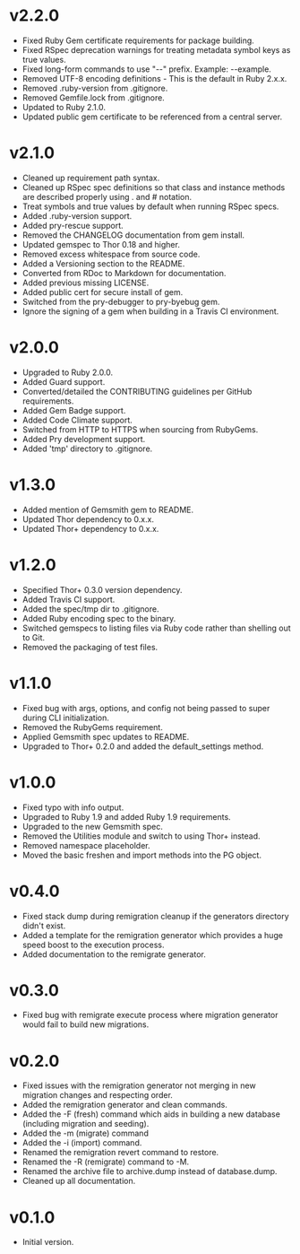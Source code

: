 # v2.2.0

* Fixed Ruby Gem certificate requirements for package building.
* Fixed RSpec deprecation warnings for treating metadata symbol keys as true values.
* Fixed long-form commands to use "--" prefix. Example: --example.
* Removed UTF-8 encoding definitions - This is the default in Ruby 2.x.x.
* Removed .ruby-version from .gitignore.
* Removed Gemfile.lock from .gitignore.
* Updated to Ruby 2.1.0.
* Updated public gem certificate to be referenced from a central server.

# v2.1.0

* Cleaned up requirement path syntax.
* Cleaned up RSpec spec definitions so that class and instance methods are described properly using . and # notation.
* Treat symbols and true values by default when running RSpec specs.
* Added .ruby-version support.
* Added pry-rescue support.
* Removed the CHANGELOG documentation from gem install.
* Updated gemspec to Thor 0.18 and higher.
* Removed excess whitespace from source code.
* Added a Versioning section to the README.
* Converted from RDoc to Markdown for documentation.
* Added previous missing LICENSE.
* Added public cert for secure install of gem.
* Switched from the pry-debugger to pry-byebug gem.
* Ignore the signing of a gem when building in a Travis CI environment.

# v2.0.0

* Upgraded to Ruby 2.0.0.
* Added Guard support.
* Converted/detailed the CONTRIBUTING guidelines per GitHub requirements.
* Added Gem Badge support.
* Added Code Climate support.
* Switched from HTTP to HTTPS when sourcing from RubyGems.
* Added Pry development support.
* Added 'tmp' directory to .gitignore.

# v1.3.0

* Added mention of Gemsmith gem to README.
* Updated Thor dependency to 0.x.x.
* Updated Thor+ dependency to 0.x.x.

# v1.2.0

* Specified Thor+ 0.3.0 version dependency.
* Added Travis CI support.
* Added the spec/tmp dir to .gitignore.
* Added Ruby encoding spec to the binary.
* Switched gemspecs to listing files via Ruby code rather than shelling out to Git.
* Removed the packaging of test files.

# v1.1.0

* Fixed bug with args, options, and config not being passed to super during CLI initialization.
* Removed the RubyGems requirement.
* Applied Gemsmith spec updates to README.
* Upgraded to Thor+ 0.2.0 and added the default_settings method.

# v1.0.0

* Fixed typo with info output.
* Upgraded to Ruby 1.9 and added Ruby 1.9 requirements.
* Upgraded to the new Gemsmith spec.
* Removed the Utilities module and switch to using Thor+ instead.
* Removed namespace placeholder.
* Moved the basic freshen and import methods into the PG object.

# v0.4.0

* Fixed stack dump during remigration cleanup if the generators directory didn't exist.
* Added a template for the remigration generator which provides a huge speed boost to the execution process.
* Added documentation to the remigrate generator.

# v0.3.0

* Fixed bug with remigrate execute process where migration generator would fail to build new migrations.

# v0.2.0

* Fixed issues with the remigration generator not merging in new migration changes and respecting order.
* Added the remigration generator and clean commands.
* Added the -F (fresh) command which aids in building a new database (including migration and seeding).
* Added the -m (migrate) command
* Added the -i (import) command.
* Renamed the remigration revert command to restore.
* Renamed the -R (remigrate) command to -M.
* Renamed the archive file to archive.dump instead of database.dump.
* Cleaned up all documentation.

# v0.1.0

* Initial version.
